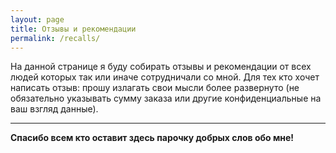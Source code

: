 ```yaml
---
layout: page
title: Отзывы и рекомендации
permalink: /recalls/
---
```


На данной странице я буду собирать отзывы и рекомендации от всех людей которых так или иначе сотрудничали со мной.
Для тех кто хочет написать отзыв: прошу излагать свои мысли более развернуто (не обязательно указывать сумму заказа или другие конфиденциальные на ваш взгляд данные).
***
**Спасибо всем кто оставит здесь парочку добрых слов обо мне!**

<!-- Put this script tag to the <head> of your page -->
<script type="text/javascript" src="//vk.com/js/api/openapi.js?154"></script>

<script type="text/javascript">
  VK.init({apiId: 4988622, onlyWidgets: true});
</script>

<!-- Put this div tag to the place, where the Comments block will be -->
<div id="vk_comments"></div>
<script type="text/javascript">
VK.Widgets.Comments("vk_comments", {limit: 50, attach: "*"});
</script>
